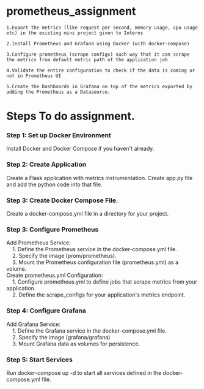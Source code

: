 # prometheus_assignment
    1.Export the metrics (like request per second, memory usage, cpu usage etc) in the existing mini project given to Interns

    2.Install Prometheus and Grafana using Docker (with docker-compose)

    3.Configure prometheus (scrape configs) such way that it can scrape the metrics from default metric path of the application job

    4.Validate the entire configuration to check if the data is coming or not in Prometheus UI

    5.Create the Dashboards in Grafana on top of the metrics exported by adding the Prometheus as a Datasource.

# Steps To do assignment. <br>
<h3>Step 1: Set up Docker Environment <br></h3>
Install Docker and Docker Compose if you haven't already. <br>
<h3>Step 2: Create Application<br></h3>
Create a Flask application with metrics instrumentation. Create app.py file and add the python code into that file.<br> 
<h3>Step 3: Create Docker Compose File. <br></h3>
Create a docker-compose.yml file in a directory for your project.<br>
<h3>Step 3: Configure Prometheus <br></h3>
Add Prometheus Service:<br>
&nbsp &nbsp 1. Define the Prometheus service in the docker-compose.yml file.<br>
&nbsp &nbsp 2. Specify the image (prom/prometheus).<br>
&nbsp &nbsp 3. Mount the Prometheus configuration file (prometheus.yml) as a volume.<br>
Create prometheus.yml Configuration:<br></h5>
&nbsp &nbsp 1. Configure prometheus.yml to define jobs that scrape metrics from your application.<br>
&nbsp &nbsp 2. Define the scrape_configs for your application's metrics endpoint.<br>
<h3>Step 4: Configure Grafana <br></h3>
Add Grafana Service:<br>
&nbsp &nbsp 1. Define the Grafana service in the docker-compose.yml file.<br>
&nbsp &nbsp 2. Specify the image (grafana/grafana)<br>
&nbsp &nbsp 3. Mount Grafana data as volumes for persistence.<br>
<h3>Step 5: Start Services<br></h3>
Run docker-compose up -d to start all services defined in the docker-compose.yml file.<br>



        
        
